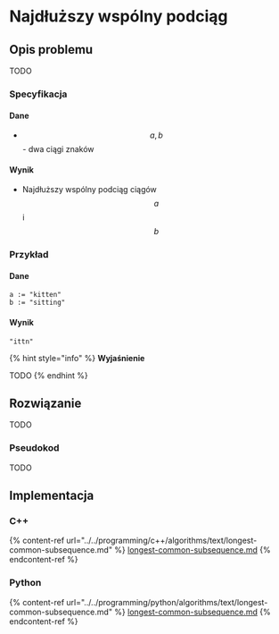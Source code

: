 # Najdłuższy wspólny podciąg

## Opis problemu

TODO

### Specyfikacja

#### Dane

* $$a, b$$ - dwa ciągi znaków

#### Wynik

* Najdłuższy wspólny podciąg ciągów $$a$$ i $$b$$

### Przykład

#### Dane

```
a := "kitten"
b := "sitting"
```

#### Wynik

`"ittn"`

{% hint style="info" %}
**Wyjaśnienie**

TODO
{% endhint %}

## Rozwiązanie

TODO

### Pseudokod

TODO

## Implementacja

### C++

{% content-ref url="../../programming/c++/algorithms/text/longest-common-subsequence.md" %}
[longest-common-subsequence.md](../../programming/c++/algorithms/text/longest-common-subsequence.md)
{% endcontent-ref %}

### Python

{% content-ref url="../../programming/python/algorithms/text/longest-common-subsequence.md" %}
[longest-common-subsequence.md](../../programming/python/algorithms/text/longest-common-subsequence.md)
{% endcontent-ref %}
